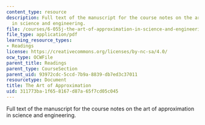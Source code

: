 ```yaml
---
content_type: resource
description: Full text of the manuscript for the course notes on the art of approximation
  in science and engineering.
file: /courses/6-055j-the-art-of-approximation-in-science-and-engineering-spring-2008/311773ba1f658167d87a65f7cd05c045_book.pdf
file_type: application/pdf
learning_resource_types:
- Readings
license: https://creativecommons.org/licenses/by-nc-sa/4.0/
ocw_type: OCWFile
parent_title: Readings
parent_type: CourseSection
parent_uid: 93972cdc-5ccd-7b9a-8839-db7ed3c37011
resourcetype: Document
title: The Art of Approximation
uid: 311773ba-1f65-8167-d87a-65f7cd05c045
---
```

Full text of the manuscript for the course notes on the art of approximation in science and engineering.